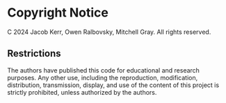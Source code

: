 # Copyright Notice
C 2024 Jacob Kerr, Owen Ralbovsky, Mitchell Gray. All rights reserved. 

## Restrictions
The authors have published this code for educational and research purposes. Any other use, including the reproduction, modification, distribution, transmission, display, and use of the content of this project is strictly prohibited, unless authorized by the authors. 
